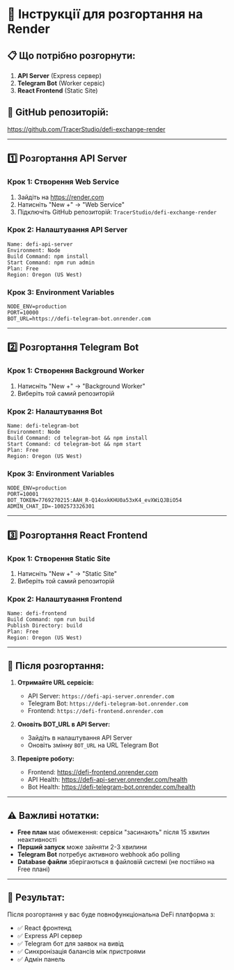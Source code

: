 # 🚀 Інструкції для розгортання на Render

## 📋 Що потрібно розгорнути:

1. **API Server** (Express сервер)
2. **Telegram Bot** (Worker сервіс)
3. **React Frontend** (Static Site)

## 🔗 GitHub репозиторій:
https://github.com/TracerStudio/defi-exchange-render

---

## 1️⃣ Розгортання API Server

### Крок 1: Створення Web Service
1. Зайдіть на https://render.com
2. Натисніть "New +" → "Web Service"
3. Підключіть GitHub репозиторій: `TracerStudio/defi-exchange-render`

### Крок 2: Налаштування API Server
```
Name: defi-api-server
Environment: Node
Build Command: npm install
Start Command: npm run admin
Plan: Free
Region: Oregon (US West)
```

### Крок 3: Environment Variables
```
NODE_ENV=production
PORT=10000
BOT_URL=https://defi-telegram-bot.onrender.com
```

---

## 2️⃣ Розгортання Telegram Bot

### Крок 1: Створення Background Worker
1. Натисніть "New +" → "Background Worker"
2. Виберіть той самий репозиторій

### Крок 2: Налаштування Bot
```
Name: defi-telegram-bot
Environment: Node
Build Command: cd telegram-bot && npm install
Start Command: cd telegram-bot && npm start
Plan: Free
Region: Oregon (US West)
```

### Крок 3: Environment Variables
```
NODE_ENV=production
PORT=10001
BOT_TOKEN=7769270215:AAH_R-Q14oxkKHU0a53xK4_evXWiQJBiO54
ADMIN_CHAT_ID=-1002573326301
```

---

## 3️⃣ Розгортання React Frontend

### Крок 1: Створення Static Site
1. Натисніть "New +" → "Static Site"
2. Виберіть той самий репозиторій

### Крок 2: Налаштування Frontend
```
Name: defi-frontend
Build Command: npm run build
Publish Directory: build
Plan: Free
Region: Oregon (US West)
```

---

## 🔧 Після розгортання:

1. **Отримайте URL сервісів:**
   - API Server: `https://defi-api-server.onrender.com`
   - Telegram Bot: `https://defi-telegram-bot.onrender.com`
   - Frontend: `https://defi-frontend.onrender.com`

2. **Оновіть BOT_URL в API Server:**
   - Зайдіть в налаштування API Server
   - Оновіть змінну `BOT_URL` на URL Telegram Bot

3. **Перевірте роботу:**
   - Frontend: https://defi-frontend.onrender.com
   - API Health: https://defi-api-server.onrender.com/health
   - Bot Health: https://defi-telegram-bot.onrender.com/health

---

## ⚠️ Важливі нотатки:

- **Free план** має обмеження: сервіси "засинають" після 15 хвилин неактивності
- **Перший запуск** може зайняти 2-3 хвилини
- **Telegram Bot** потребує активного webhook або polling
- **Database файли** зберігаються в файловій системі (не постійно на Free плані)

---

## 🎯 Результат:
Після розгортання у вас буде повнофункціональна DeFi платформа з:
- ✅ React фронтенд
- ✅ Express API сервер  
- ✅ Telegram бот для заявок на вивід
- ✅ Синхронізація балансів між пристроями
- ✅ Адмін панель
